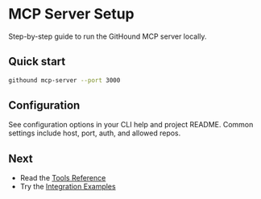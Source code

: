 # MCP Server Setup

Step-by-step guide to run the GitHound MCP server locally.

## Quick start

```bash
githound mcp-server --port 3000
```

## Configuration

See configuration options in your CLI help and project README. Common settings include host, port, auth, and allowed repos.

## Next

- Read the [Tools Reference](tools-reference.md)
- Try the [Integration Examples](integration-examples.md)
